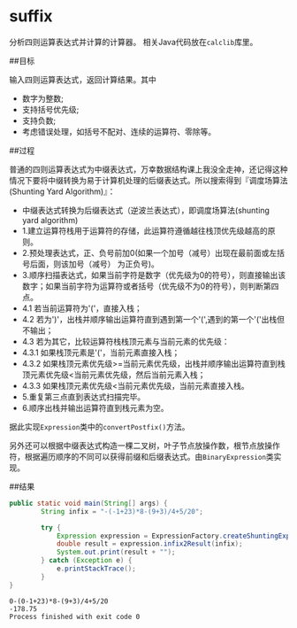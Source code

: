# suffix
分析四则运算表达式并计算的计算器。
相关Java代码放在`calclib`库里。

##目标

输入四则运算表达式，返回计算结果。其中

* 数字为整数;
* 支持括号优先级;
* 支持负数;
* 考虑错误处理，如括号不配对、连续的运算符、零除等。

##过程

普通的四则运算表达式为中缀表达式，万幸数据结构课上我没全走神，还记得这种情况下要将中缀转换为易于计算机处理的后缀表达式。所以搜索得到『调度场算法(Shunting Yard Algorithm)』：

>
 * 中缀表达式转换为后缀表达式（逆波兰表达式），即调度场算法(shunting yard algorithm)
 * 1.建立运算符栈用于运算符的存储，此运算符遵循越往栈顶优先级越高的原则。
 * 2.预处理表达式，正、负号前加0(如果一个加号（减号）出现在最前面或左括号后面，则该加号（减号） 为正负号)。
 * 3.顺序扫描表达式，如果当前字符是数字（优先级为0的符号），则直接输出该数字；如果当前字符为运算符或者括号（优先级不为0的符号），则判断第四点。
 * 4.1 若当前运算符为'('，直接入栈；
 * 4.2 若为')'，出栈并顺序输出运算符直到遇到第一个'(',遇到的第一个'('出栈但不输出；
 * 4.3 若为其它，比较运算符栈栈顶元素与当前元素的优先级：
 * 4.3.1 如果栈顶元素是'('，当前元素直接入栈；
 * 4.3.2 如果栈顶元素优先级>=当前元素优先级，出栈并顺序输出运算符直到栈顶元素优先级<当前元素优先级，然后当前元素入栈；
 * 4.3.3 如果栈顶元素优先级<当前元素优先级，当前元素直接入栈。
 * 5.重复第三点直到表达式扫描完毕。
 * 6.顺序出栈并输出运算符直到栈元素为空。

 据此实现`Expression`类中的`convertPostfix()`方法。
 
另外还可以根据中缀表达式构造一棵二叉树，叶子节点放操作数，根节点放操作符，根据遍历顺序的不同可以获得前缀和后缀表达式。由```BinaryExpression```类实现。

##结果
``` java
public static void main(String[] args) {
        String infix = "-(-1+23)*8-(9+3)/4+5/20";

        try {
            Expression expression = ExpressionFactory.createShuntingExp();
            double result = expression.infix2Result(infix);
            System.out.print(result + "");
        } catch (Exception e) {
            e.printStackTrace();
        }
}

```

```
0-(0-1+23)*8-(9+3)/4+5/20
-178.75
Process finished with exit code 0
```





